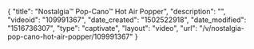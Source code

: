 {
    "title": "Nostalgia&trade; Pop-Cano&trade; Hot Air Popper",
    "description": "",
    "videoid": "109991367",
    "date_created": "1502522918",
    "date_modified": "1516736307",
    "type": "captivate",
    "layout": "video",
    "url": "\/v\/nostalgia-pop-cano-hot-air-popper\/109991367"
}